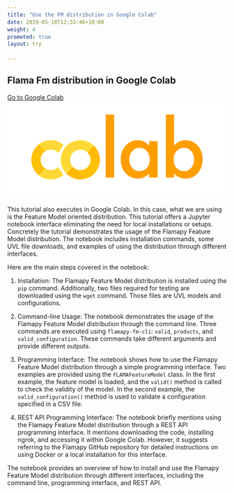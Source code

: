 ```yaml
---
title: "Use the FM distribution in Google Colab"
date: 2019-05-18T12:33:46+10:00
weight: 4
promoted: true
layout: try

---
```

## Flama Fm distribution in Google Colab
[Go to Google Colab](https://colab.research.google.com/drive/1moSXdK3thM44UIV6NVF3RfjtMxhJLzfs?usp=sharing)
[![Goto Google Colab](/images/illustrations/colab.png)](https://colab.research.google.com/drive/1moSXdK3thM44UIV6NVF3RfjtMxhJLzfs?usp=sharing)

This tutorial also executes in Google Colab. In this case, what we are using is the Feature Model oriented distribution. This tutorial offers a Jupyter notebook interface eliminating the need for local installations or setups. Concretely the tutorial demonstrates the usage of the Flamapy Feature Model distribution. The notebook includes installation commands, some UVL file downloads, and examples of using the distribution through different interfaces.

Here are the main steps covered in the notebook:

1. Installation: The Flamapy Feature Model distribution is installed using the `pip` command. Additionally, two files required for testing are downloaded using the `wget` command. Those files are UVL models and configurations.

2. Command-line Usage: The notebook demonstrates the usage of the Flamapy Feature Model distribution through the command line. Three commands are executed using `flamapy-fm-cli`: `valid`, `products`, and `valid_configuration`. These commands take different arguments and provide different outputs.

3. Programming Interface: The notebook shows how to use the Flamapy Feature Model distribution through a simple programming interface. Two examples are provided using the `FLAMAFeatureModel` class. In the first example, the feature model is loaded, and the `valid()` method is called to check the validity of the model. In the second example, the `valid_configuration()` method is used to validate a configuration specified in a CSV file.

4. REST API Programming Interface: The notebook briefly mentions using the Flamapy Feature Model distribution through a REST API programming interface. It mentions downloading the code, installing ngrok, and accessing it within Google Colab. However, it suggests referring to the Flamapy GitHub repository for detailed instructions on using Docker or a local installation for this interface.

The notebook provides an overview of how to install and use the Flamapy Feature Model distribution through different interfaces, including the command line, programming interface, and REST API.
